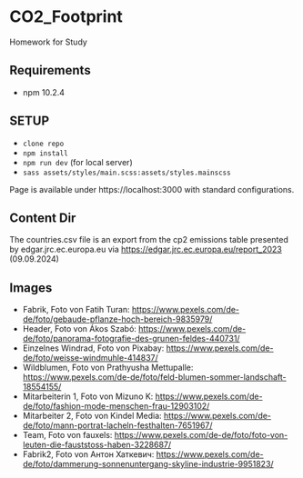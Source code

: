 # CO2_Footprint

Homework for Study

## Requirements
- npm 10.2.4

## SETUP
- ``clone repo``
- ``npm install``
- ``npm run dev`` (for local server)
- ``sass assets/styles/main.scss:assets/styles.mainscss``

Page is available under https://localhost:3000 with standard configurations.

## Content Dir

The countries.csv file is an export from the cp2 emissions table presented by edgar.jrc.ec.europa.eu
via https://edgar.jrc.ec.europa.eu/report_2023 (09.09.2024)

## Images
- Fabrik, Foto von Fatih Turan: https://www.pexels.com/de-de/foto/gebaude-pflanze-hoch-bereich-9835979/ 
- Header, Foto von Ákos Szabó: https://www.pexels.com/de-de/foto/panorama-fotografie-des-grunen-feldes-440731/ 
- Einzelnes Windrad, Foto von Pixabay: https://www.pexels.com/de-de/foto/weisse-windmuhle-414837/ 
- Wildblumen, Foto von Prathyusha Mettupalle: https://www.pexels.com/de-de/foto/feld-blumen-sommer-landschaft-18554155/
- Mitarbeiterin 1, Foto von Mizuno K: https://www.pexels.com/de-de/foto/fashion-mode-menschen-frau-12903102/
- Mitarbeiter 2, Foto von Kindel Media: https://www.pexels.com/de-de/foto/mann-portrat-lacheln-festhalten-7651967/
- Team, Foto von fauxels: https://www.pexels.com/de-de/foto/foto-von-leuten-die-fauststoss-haben-3228687/
- Fabrik2, Foto von Антон Хаткевич: https://www.pexels.com/de-de/foto/dammerung-sonnenuntergang-skyline-industrie-9951823/